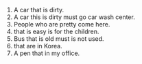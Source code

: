 1. A car that is dirty.
2. A car this is dirty must go car wash center.
3. People who are pretty come here.
4. that is easy is for the children.
5. Bus that is old must is not used.
6. that are in Korea.
7. A pen that in my office.
